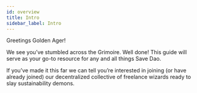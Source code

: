 ```yaml
---
id: overview
title: Intro
sidebar_label: Intro
---
```

Greetings Golden Ager!

We see you’ve stumbled across the Grimoire. Well done! This guide will serve as your go-to resource for any and all things Save Dao.

If you’ve made it this far we can tell you’re interested in joining (or have already 
joined) our decentralized collective of freelance wizards ready to slay sustainability demons.